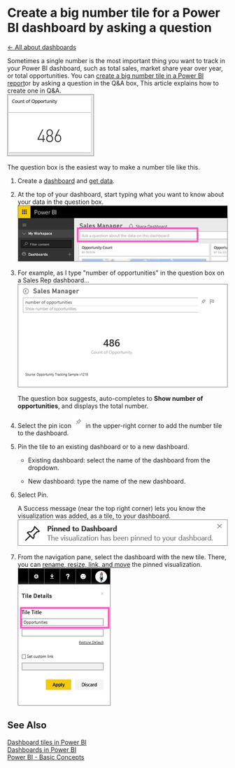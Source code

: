 <properties 
   pageTitle="Create a big number tile for a Power BI dashboard by asking a question"
   description="Create a big number tile for a Power BI dashboard by asking a question"
   services="powerbi" 
   documentationCenter="" 
   authors="jastru" 
   manager="mblythe" 
   editor=""
   tags=""/>
 
<tags
   ms.service="powerbi"
   ms.devlang="NA"
   ms.topic="article"
   ms.tgt_pltfrm="NA"
   ms.workload="powerbi"
   ms.date="10/15/2015"
   ms.author="jastru"/>

# Create a big number tile for a Power BI dashboard by asking a question  
[← All about dashboards](https://support.powerbi.com/knowledgebase/topics/65158-all-about-dashboards)

Sometimes a single number is the most important thing you want to track in your Power BI dashboard, such as total sales, market share year over year, or total opportunities. You can [create a big number tile in a Power BI report](https://support.powerbi.com/knowledgebase/articles/587907)or by asking a question in the Q&A box, This article explains how to create one in Q&A.  
![](media/powerbi-service-create-a-big-number-tile-for-a-dashboard/PBI_OpptuntiesCard.png)

The question box is the easiest way to make a number tile like this.

1.  Create a [dashboard](http://support.powerbi.com/knowledgebase/articles/424868-dashboards-in-power-bi) and [get data](http://support.powerbi.com/knowledgebase/articles/434354-connect-to-a-data-source).

2.  At the top of your dashboard, start typing what you want to know about your data in the question box.  
    ![](media/powerbi-service-create-a-big-number-tile-for-a-dashboard/PBI_QnABox.png)

3.  For example, as I type "number of opportunities" in the question box on a Sales Rep dashboard...  
    ![](media/powerbi-service-create-a-big-number-tile-for-a-dashboard/PBI_Qamp%3BA_Number.png)

    The question box suggests, auto-completes to **Show number of opportunities**, and displays the total number.  

4.  Select the pin icon ![](media/powerbi-service-create-a-big-number-tile-for-a-dashboard/PBI_PinTile.png) in the upper-right corner to add the number tile to the dashboard. 

5.  Pin the tile to an existing dashboard or to a new dashboard. 

    -   Existing dashboard: select the name of the dashboard from the dropdown.

    -   New dashboard: type the name of the new dashboard.

6.  Select Pin.

    A Success message (near the top right corner) lets you know the visualization was added, as a tile, to your dashboard.  
    ![](media/powerbi-service-create-a-big-number-tile-for-a-dashboard/pinSuccess.png)

7.  From the navigation pane, select the dashboard with the new tile. There, you can [rename, resize, link, and move](http://support.powerbi.com/knowledgebase/articles/424878-edit-a-tile-resize-move-rename-delete) the pinned visualization.  
    ![](media/powerbi-service-create-a-big-number-tile-for-a-dashboard/PBI_DashTileTitle.png)

## See Also  
[Dashboard tiles in Power BI](http://support.powerbi.com/knowledgebase/articles/425669)  
[Dashboards in Power BI](http://support.powerbi.com/knowledgebase/articles/424868-dashboards-in-power-bi)  
[Power BI - Basic Concepts](http://support.powerbi.com/knowledgebase/articles/487029-power-bi-preview-basic-concepts)  
[](http://support.powerbi.com/knowledgebase/articles/424868-dashboards-in-power-bi)  